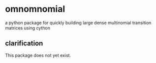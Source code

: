 omnomnomial
===========

a python package for quickly building large
dense multinomial transition matrices using cython

clarification
-------------

This package does not yet exist.

